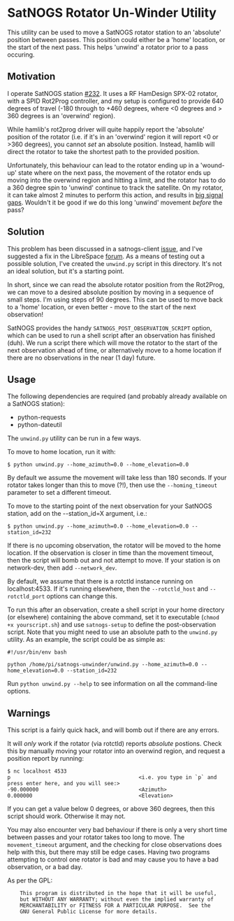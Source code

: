 # SatNOGS Rotator Un-Winder Utility

This utility can be used to move a SatNOGS rotator station to an 'absolute' position between passes. This position could either be a 'home' location, or the start of the next pass. This helps 'unwind' a rotator prior to a pass occuring.

## Motivation
I operate SatNOGS station [#232](https://network.satnogs.org/stations/232/). It uses a RF HamDesign SPX-02 rotator, with a SPID Rot2Prog controller, and my setup is configured to provide 640 degrees of travel (-180 through to +460 degrees, where <0 degrees and > 360 degrees is an 'overwind' region).

While hamlib's rot2prog driver will quite happily report the 'absolute' position of the rotator (i.e. if it's in an 'overwind' region it will report <0 or >360 degrees), you cannot *set* an absolute position. Instead, hamlib will direct the rotator to take the shortest path to the provided position.

Unfortunately, this behaviour can lead to the rotator ending up in a 'wound-up' state where on the next pass, the movement of the rotator ends up moving into the overwind region and hitting a limit, and the rotator has to do a 360 degree spin to 'unwind' continue to track the satellite. On my rotator, it can take almost 2 minutes to perform this action, and results in [big signal gaps](https://network.satnogs.org/observations/316507/). Wouldn't it be good if we do this long 'unwind' movement *before* the pass?

## Solution

This problem has been discussed in a satnogs-client [issue](https://gitlab.com/librespacefoundation/satnogs/satnogs-client/issues/275), and I've suggested a fix in the LibreSpace [forum](https://community.libre.space/t/rotator-control-parking/2511/2?u=vk5qi). As a means of testing out a possible solution, I've created the `unwind.py` script in this directory. It's not an ideal solution, but it's a starting point.

In short, since we can read the absolute rotator position from the Rot2Prog, we can move to a desired absolute position by moving in a sequence of small steps. I'm using steps of 90 degrees. This can be used to move back to a 'home' location, or even better - move to the start of the next observation!

SatNOGS provides the handy `SATNOGS_POST_OBSERVATION_SCRIPT` option, which can be used to run a shell script after an observation has finished (duh). We run a script there which will move the rotator to the start of the next observation ahead of time, or alternatively move to a home location if there are no observations in the near (1 day) future.

## Usage

The following dependencies are required (and probably already available on a SatNOGS station):
 * python-requests
 * python-dateutil

The `unwind.py` utility can be run in a few ways.

To move to home location, run it with:
```
$ python unwind.py --home_azimuth=0.0 --home_elevation=0.0
```

By default we assume the movement will take less than 180 seconds. If your rotator takes longer than this to move (?!), then use the `--homing_timeout` parameter to set a different timeout.


To move to the starting point of the next observation for your SatNOGS station, add on the --station_id=X argument, i.e.:
```
$ python unwind.py --home_azimuth=0.0 --home_elevation=0.0 --station_id=232
```
If there is no upcoming observation, the rotator will be moved to the home location. If the observation is closer in time than the movement timeout, then the script will bomb out and not attempt to move. If your station is on network-dev, then add `--network_dev`.

By default, we assume that there is a rotctld instance running on localhost:4533. If it's running elsewhere, then the `--rotctld_host` and `--rotctld_port` options can change this. 

To run this after an observation, create a shell script in your home directory (or elsewhere) containing the above command, set it to executable (`chmod +x yourscript.sh`) and use `satnogs-setup` to define the post-observation script. Note that you might need to use an absolute path to the `unwind.py` utility. As an example, the script could be as simple as:
```
#!/usr/bin/env bash

python /home/pi/satnogs-unwinder/unwind.py --home_azimuth=0.0 --home_elevation=0.0 --station_id=232

```

Run `python unwind.py --help` to see information on all the command-line options.

## Warnings
This script is a fairly quick hack, and will bomb out if there are any errors.

It will *only* work if the rotator (via rotctld) reports *absolute* postions. Check this by manually moving your rotator into an overwind region, and request a position report by running:
```
$ nc localhost 4533
p                                         <i.e. you type in `p` and press enter here, and you will see:>
-90.000000                                <Azimuth>
0.000000                                  <Elevation>
```
If you can get a value below 0 degrees, or above 360 degrees, then this script should work. Otherwise it may not.

You may also encounter very bad behaviour if there is only a very short time between passes and your rotator takes too long to move. The `movement_timeout` argument, and the checking for close observations does help with this, but there may still be edge cases. Having two programs attempting to control one rotator is bad and may cause you to have a bad observation, or a bad day. 

As per the GPL:
```
    This program is distributed in the hope that it will be useful,
    but WITHOUT ANY WARRANTY; without even the implied warranty of
    MERCHANTABILITY or FITNESS FOR A PARTICULAR PURPOSE.  See the
    GNU General Public License for more details.
```

